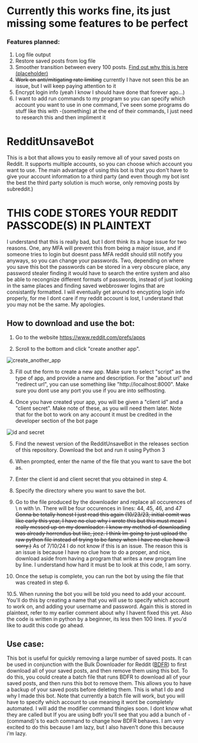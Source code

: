 # Currently this works fine, its just missing some features to be perfect
### Features planned:
1. Log file output
2. Restore saved posts from log file
3. Smoother transition between every 100 posts. [Find out why this is here (placeholder)](https://github.com/WARl0-01/RedditUnsaveBot/blob/main/BruteForceDownloading.txt)
4. ~~Work on anti/mitigating rate limiting~~ currently I have not seen this be an issue, but I will keep paying attention to it
5. Encrypt login info (yeah I know I should have done that forever ago...)
6. I want to add run commands to my program so you can specify which account you want to use in one command, I've seen some programs do stuff like this with -(something) at the end of their commands, I just need to research this and then impliment it

# RedditUnsaveBot
This is a bot that allows you to easily remove all of your saved posts on Reddit. It supports multiple accounts, so you can choose which account you want to use. The main advantage of using this bot is that you don't have to give your account information to a third party (and even though my bot isnt the best the third party solution is much worse, only removing posts by subreddit.)

# THIS CODE STORES YOUR REDDIT PASSCODE(S) IN PLAINTEXT
I understand that this is really bad, but I dont think its a huge issue for two reasons. One, any MFA will prevent this from being a major issue, and if someone tries to login but doesnt pass MFA reddit should still notify you anyways, so you can change your passwords. Two, depending on where you save this bot the passwords can be stored in a very obscure place, any password stealer finding it would have to search the entire system and also be able to recongnize different formats of passwords, instead of just looking in the same places and finding saved webbroswer logins that are consistantly formatted. I will eventually get around to encypting login info properly, for me I dont care if my reddit account is lost, I understand that you may not be the same. My apologies.

## How to download and use the bot:
1. Go to the website https://www.reddit.com/prefs/apps
  
2. Scroll to the bottom and click "create another app".
  
  ![create_another_app](https://user-images.githubusercontent.com/113136419/209197749-1e630349-cf59-4e70-b80e-0f49b1c1beee.PNG)
  
3. Fill out the form to create a new app. Make sure to select "script" as the type of app, and provide a name and description. For the "about url" and "redirect url", you can use something like "http://localhost:8000". Make sure you dont use any port you use if you are into selfhosting.
  
4. Once you have created your app, you will be given a "client id" and a "client secret". Make note of these, as you will need them later. Note that for the bot to work on any account it must be credited in the developer section of the bot page
  
  ![id and secret](https://user-images.githubusercontent.com/113136419/209197919-b5f34d2c-e5fe-4901-b17f-816e7a44dca6.PNG)
  

5. Find the newest version of the RedditUnsaveBot in the releases section of this repository. Download the bot and run it using Python 3

6. When prompted, enter the name of the file that you want to save the bot as.
  
7. Enter the client id and client secret that you obtained in step 4.
  
8. Specify the directory where you want to save the bot.

9. Go to the file produced by the downloader and replace all occurences of \ n with \n. There will be four occurences in lines: 44, 45, 46, and 47
    ~~Gonna be totally honest I just read this again (10/23/23, initial comit was like early this year, I have no clue why i wrote this but this must mean I really messed up on my downloader. I know my method of downloading was already horrendus but like, jeez. I think Im going to just upload the raw python file instead of trying to be fancy when I have no clue how :3 sorry.)~~ As of 7/10/24 I do not know if this is an issue. The reason this is an issue is because I have no clue how to do a proper, and nice, download aside from having a program that writes a new program line by line. I understand how hard it must be to look at this code, I am sorry.
  
10. Once the setup is complete, you can run the bot by using the file that was created in step 6.

10.5. When running the bot you will be told you need to add your account. You'll do this by creating a name that you will use to specify which account to work on, and adding your username and password. Again this is stored in plaintext, refer to my earlier comment about why I havent fixed this yet. Also the code is written in python by a beginner, its less then 100 lines. If you'd like to audit this code go ahead.
  
## Use case:
  This bot is useful for quickly removing a large number of saved posts. It can be used in conjunction with the Bulk Downloader for Reddit ([BDFR](https://github.com/aliparlakci/bulk-downloader-for-reddit)) to first download all of your saved posts, and then remove them using this bot. To do this, you could create a batch file that runs BDFR to download all of your saved posts, and then runs this bot to remove them. This allows you to have a backup of your saved posts before deleting them. This is what I do and why I made this bot. Note that currently a batch file will work, but you will have to specify which account to use meaning it wont be completely automated. I will add the modifier command thingies soon. I dont know what they are called but If you are using bdfr you'll see that you add a bunch of -(command)'s to each command to change how BDFR behaves. I am very excited to do this because I am lazy, but I also haven't done this because i'm lazy.
